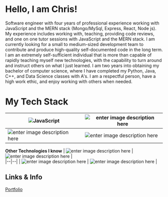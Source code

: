 # Hello, I am Chris!

Software engineer with four years of professional experience working with JavaScript and the MERN stack (Mongo/MySql, Express, React, Node js). My experience includes working with, teaching, providing code reviews, and one on one tutor sessions with JavaScript and the MERN stack. I am currently looking for a small to medium-sized development team to contribute and produce high-quality self-documented code in the long term. I am an extremely self-sufficient individual that is more than capable of rapidly teaching myself new technologies, with the capability to turn around and instruct others on what I just learned. I am two years into obtaining my bachelor of computer science, where I have completed my Python, Java, C++, and Data Science classes with A's. I am a respectful person, have a high work ethic, and enjoy working with others when needed.


# My Tech Stack
| ![JavaScript](https://cdn.svgporn.com/logos/mongodb.svg) | ![enter image description here](https://cdn.svgporn.com/logos/express.svg) |
|--|--|
|![enter image description here](https://cdn.svgporn.com/logos/react.svg) | ![enter image description here](https://cdn.svgporn.com/logos/nodejs-icon.svg) |

**Other Technologies I know**
| ![enter image description here](https://cdn.svgporn.com/logos/python.svg) | ![enter image description here](https://cdn.svgporn.com/logos/java.svg) |		 
|--|--|
| ![enter image description here](https://cdn.svgporn.com/logos/c-plusplus.svg) | ![enter image description here](https://cdn.svgporn.com/logos/ruby.svg) |



## Links & Info

[Portfolio](https://chrisbairddev.herokuapp.com/)


